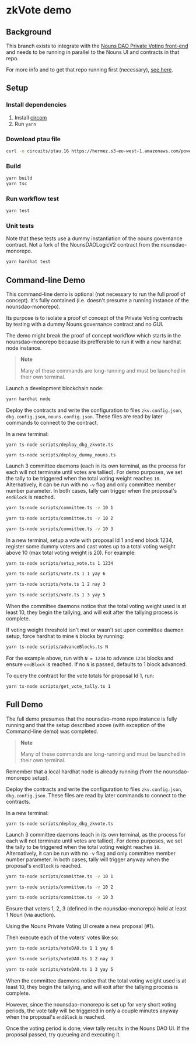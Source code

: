 zkVote demo
===========

## Background
This branch exists to integrate with the [Nouns DAO Private Voting front-end](https://github.com/0xDigitalOil/nounsdao-privatevoting#nounsdao-privatevoting) and needs to be running in parallel to the Nouns UI and contracts in that repo.

For more info and to get that repo running first (necessary), [see here](https://github.com/0xDigitalOil/nounsdao-privatevoting).

## Setup

### Install dependencies

1. Install [circom](https://docs.circom.io/getting-started/installation/)
2. Run `yarn`

### Download ptau file
```sh
curl -o circuits/ptau.16 https://hermez.s3-eu-west-1.amazonaws.com/powersOfTau28_hez_final_16.ptau
```

### Build

```sh
yarn build
yarn tsc
```

### Run workflow test

```sh
yarn test
```

### Unit tests
Note that these tests use a dummy instantiation of the nouns governance contract. Not a fork of the NounsDAOLogicV2 contract from the nounsdao-monorepo.
```sh
yarn hardhat test
```

## Command-line Demo
This command-line demo is optional (not necessary to run the full proof of concept). It's fully contained (i.e. doesn't presume a running instance of the nounsdao-monorepo).

Its purpose is to isolate a proof of concept of the Private Voting contracts by testing with a dummy Nouns governance contract and no GUI.

The demo might break the proof of concept workflow which starts in the nounsdao-monorepo because its prefferable to run it with a new hardhat node instance.

> **Note**
>
> Many of these commands are long-running and must be launched in their own terminal.

Launch a development blockchain node:
```sh
yarn hardhat node
```

Deploy the contracts and write the configuration to files `zkv.config.json`, `dkg.config.json`, `nouns.config.json`.
These files are read by later commands to connect to the contract.

In a new terminal:
```console
yarn ts-node scripts/deploy_dkg_zkvote.ts
```
```console
yarn ts-node scripts/deploy_dummy_nouns.ts
```

Launch 3 committee daemons (each in its own terminal, as the process for each will not
terminate until votes are tallied).  For demo purposes, we set the tally to be
triggered when the total voting weight reaches `10`. Alternatively, it can be run with no `-v` flag and only committee member number parameter. In both cases, tally can trigger when the proposal's `endBlock` is reached.

```sh
yarn ts-node scripts/committee.ts -v 10 1
```
```sh
yarn ts-node scripts/committee.ts -v 10 2
```
```sh
yarn ts-node scripts/committee.ts -v 10 3
```

In a new terminal, setup a vote with proposal Id 1 and end block 1234, register some dummy voters and cast votes up to a total voting weight above 10 (max total voting weight is 20). For example:

```sh
yarn ts-node scripts/setup_vote.ts 1 1234
```
```sh
yarn ts-node scripts/vote.ts 1 1 yay 6
```
```sh
yarn ts-node scripts/vote.ts 1 2 nay 3
```
```sh
yarn ts-node scripts/vote.ts 1 3 yay 5
```

When the committee daemons notice that the total voting weight used is at
least 10, they begin the tallying, and will exit after the tallying process is
complete.  

If voting weight threshold isn't met or wasn't set upon committee daemon setup, force hardhat to mine `N` blocks by running:

```sh
yarn ts-node scripts/advanceBlocks.ts N
```

For the example above, run with `N = 1234` to advance `1234` blocks and ensure `endBlock` is reached. If no `N` is passed, defaults to 1 block advanced.

To query the contract for the vote totals for proposal Id 1, run:

```sh
yarn ts-node scripts/get_vote_tally.ts 1
```

## Full Demo
The full demo presumes that the nounsdao-mono repo instance is fully running and that the setup described above (with exception of the Command-line demo) was completed.

> **Note**
>
> Many of these commands are long-running and must be launched in their own terminal.

Remember that a local hardhat node is already running (from the nounsdao-monorepo setup).

Deploy the contracts and write the configuration to files `zkv.config.json`, `dkg.config.json`.
These files are read by later commands to connect to the contracts.

In a new terminal:
```console
yarn ts-node scripts/deploy_dkg_zkvote.ts
```

Launch 3 committee daemons (each in its own terminal, as the process for each will not
terminate until votes are tallied).  For demo purposes, we set the tally to be
triggered when the total voting weight reaches `10`. Alternatively, it can be run with no `-v` flag and only committee member number parameter. In both cases, tally will trigger anyway when the proposal's `endBlock` is reached.

```sh
yarn ts-node scripts/committee.ts -v 10 1
```
```sh
yarn ts-node scripts/committee.ts -v 10 2
```
```sh
yarn ts-node scripts/committee.ts -v 10 3
```

Ensure that voters 1, 2, 3 (defined in the nounsdao-monorepo) hold at least 1 Noun (via auction). 

Using the Nouns Private Voting UI create a new proposal (#1). 

Then execute each of the voters' votes like so:

```sh
yarn ts-node scripts/voteDAO.ts 1 1 yay 6
```
```sh
yarn ts-node scripts/voteDAO.ts 1 2 nay 3
```
```sh
yarn ts-node scripts/voteDAO.ts 1 3 yay 5
```

When the committee daemons notice that the total voting weight used is at
least 10, they begin the tallying, and will exit after the tallying process is
complete.  

However, since the nounsdao-monorepo is set up for very short voting periods, the vote tally will be triggered in only a couple minutes anyway when the proposal's `endBlock` is reached.

Once the voting period is done, view tally results in the Nouns DAO UI. If the proposal passed, try queueing and executing it.

<?
## Development

Run syntax checkers and linters:
```sh
yarn run check
```

Use `tsfmt` and `prettier-plugin-solidity` to format all code.  Run these manually with:
```sh
yarn run format
```
?>
